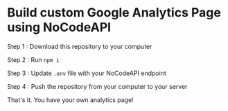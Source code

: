 # Build custom Google Analytics Page using NoCodeAPI

Step 1 : Download this repository to your computer

Step 2 : Run `npm i`

Step 3 : Update `.env` file with your NoCodeAPI endpoint

Step 4 : Push the repository from your computer to your server

That's it. You have your own analytics page!
